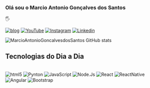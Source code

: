 ### Olá sou o Marcio Antonio Gonçalves dos Santos 
🖐️

[![blog](https://img.shields.io/website-up-down-green-red/http/monip.org.svg)](https://marcioantoniogoncalvesdossantos.github.io/CTBAFLIX)
[![YouTube](https://img.shields.io/badge/YouTube-FF0000?style=for-the-badge&logo=youtube&logoColor=white)](https://www.youtube.com/marcioantoniogoncalvesdossantos)
[![Instagram](https://img.shields.io/badge/Instagram-E4405F?style=for-the-badge&logo=instagram&logoColor=white)](https://www.instagram.com/marcioantoniogoncalves1425/)
[![Linkedin](https://img.shields.io/badge/LinkedIn-0077B5?style=for-the-badge&logo=linkedin&logoColor=white)](https://br.linkedin.com/in/marcio-antonio-gon%C3%A7alves-dos-santos-0676ab4b)


![MarcioAntonioGoncalvesdosSantos GitHub stats](https://github-readme-stats.vercel.app/api?username=MarcioAntonioGoncalvesdosSantos&theme=dracula)

## Tecnologias do Dia a Dia

<div style="display: inline_block"></br>
  <img align="center" alt="html5" src="https://img.shields.io/badge/HTML5-E34F26?style=for-the-badge&logo=html5&logoColor=white" />
  <img align="center" alt="Pynton" src="https://img.shields.io/badge/Python-14354C?style=for-the-badge&logo=python&logoColor=white" />
  <img align="center" alt="JavaScript" src="https://img.shields.io/badge/JavaScript-F7DF1E?style=for-the-badge&logo=javascript&logoColor=black" />
  <img align="center" alt="Node.Js" src="https://img.shields.io/badge/Node.js-43853D?style=for-the-badge&logo=node.js&logoColor=white" />
  <img align="center" alt="React" src="https://img.shields.io/badge/React-20232A?style=for-the-badge&logo=react&logoColor=61DAFB" />
  <img align="center" alt="ReactNative" src="https://img.shields.io/badge/React_Native-20232A?style=for-the-badge&logo=react&logoColor=61DAFB" />
  <img align="center" alt="Angular" src="https://img.shields.io/badge/Angular-DD0031?style=for-the-badge&logo=angular&logoColor=white" />
  <img align="center" alt="Bootstrap" src="https://img.shields.io/badge/Bootstrap-563D7C?style=for-the-badge&logo=bootstrap&logoColor=white" />
</div>    

